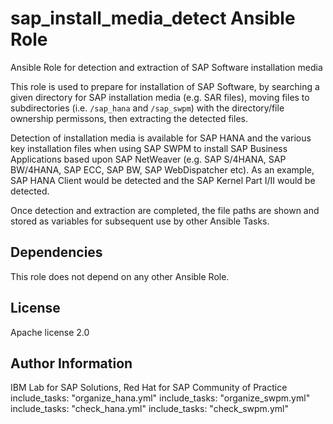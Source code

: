 # sap_install_media_detect Ansible Role

Ansible Role for detection and extraction of SAP Software installation media

This role is used to prepare for installation of SAP Software, by searching a given directory for SAP installation media (e.g. SAR files),
moving files to subdirectories (i.e. `/sap_hana` and `/sap_swpm`) with the directory/file ownership permissons, then extracting the detected files.

Detection of installation media is available for SAP HANA and the various key installation files when using SAP SWPM to install
SAP Business Applications based upon SAP NetWeaver (e.g. SAP S/4HANA, SAP BW/4HANA, SAP ECC, SAP BW, SAP WebDispatcher etc).
As an example, SAP HANA Client would be detected and the SAP Kernel Part I/II would be detected.

Once detection and extraction are completed, the file paths are shown and stored as variables for subsequent use by other Ansible Tasks.

## Dependencies

This role does not depend on any other Ansible Role.

## License

Apache license 2.0

## Author Information

IBM Lab for SAP Solutions, Red Hat for SAP Community of Practice
  include_tasks: "organize_hana.yml"
  include_tasks: "organize_swpm.yml"
  include_tasks: "check_hana.yml"
  include_tasks: "check_swpm.yml"
